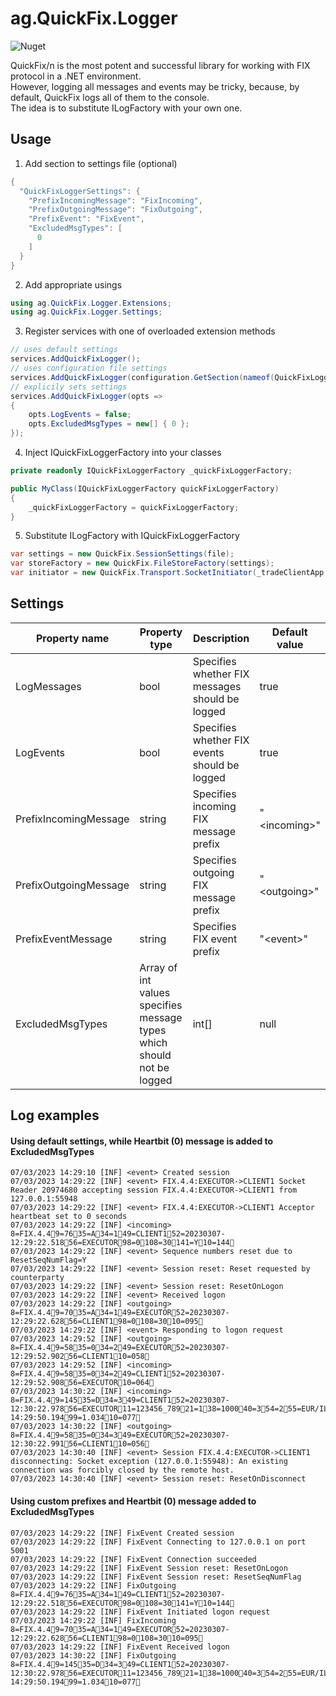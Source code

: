 # ag.QuickFix.Logger

![Nuget](https://img.shields.io/nuget/v/ag.QuickFix.Logger)

QuickFix/n is the most potent and successful library for working with FIX protocol in a .NET environment.<br/>
However, logging all messages and events may be tricky, because, by default, QuickFix logs all of them to the console.<br/>
The idea is to substitute ILogFactory with your own one.

## Usage

1. Add section to settings file (optional)

```csharp
{
  "QuickFixLoggerSettings": {
    "PrefixIncomingMessage": "FixIncoming",
    "PrefixOutgoingMessage": "FixOutgoing",
    "PrefixEvent": "FixEvent",
    "ExcludedMsgTypes": [
      0
    ]
  }
}
```

2. Add appropriate usings

```csharp
using ag.QuickFix.Logger.Extensions;
using ag.QuickFix.Logger.Settings;
```

3. Register services with one of overloaded extension methods

```csharp
// uses default settings
services.AddQuickFixLogger();
// uses configuration file settings
services.AddQuickFixLogger(configuration.GetSection(nameof(QuickFixLoggerSettings)));
// explicily sets settings
services.AddQuickFixLogger(opts =>
{
    opts.LogEvents = false;
    opts.ExcludedMsgTypes = new[] { 0 };
});
```

4. Inject IQuickFixLoggerFactory into your classes

```csharp
private readonly IQuickFixLoggerFactory _quickFixLoggerFactory;

public MyClass(IQuickFixLoggerFactory quickFixLoggerFactory)
{
    _quickFixLoggerFactory = quickFixLoggerFactory;
}
```

5. Substitute ILogFactory with IQuickFixLoggerFactory

```csharp
var settings = new QuickFix.SessionSettings(file);
var storeFactory = new QuickFix.FileStoreFactory(settings);
var initiator = new QuickFix.Transport.SocketInitiator(_tradeClientApp, storeFactory, settings, _quickFixLoggerFactory);
```

## Settings

Property name | Property type | Description | Default value
--- | --- | --- | ---
LogMessages|bool|Specifies whether FIX messages should be logged|true
LogEvents|bool|Specifies whether FIX events should be logged|true
PrefixIncomingMessage|string|Specifies incoming FIX message prefix|"\<incoming\>"
PrefixOutgoingMessage|string|Specifies outgoing FIX message prefix|"\<outgoing\>"
PrefixEventMessage|string|Specifies FIX event prefix|"\<event\>"
ExcludedMsgTypes|Array of int values specifies message types which should not be logged|int[]|null

## Log examples

#### Using default settings, while Heartbit (0) message is added to ExcludedMsgTypes

```
07/03/2023 14:29:10 [INF] <event> Created session
07/03/2023 14:29:22 [INF] <event> FIX.4.4:EXECUTOR->CLIENT1 Socket Reader 20974680 accepting session FIX.4.4:EXECUTOR->CLIENT1 from 127.0.0.1:55948
07/03/2023 14:29:22 [INF] <event> FIX.4.4:EXECUTOR->CLIENT1 Acceptor heartbeat set to 0 seconds
07/03/2023 14:29:22 [INF] <incoming> 8=FIX.4.49=7635=A34=149=CLIENT152=20230307-12:29:22.51856=EXECUTOR98=0108=30141=Y10=144
07/03/2023 14:29:22 [INF] <event> Sequence numbers reset due to ResetSeqNumFlag=Y
07/03/2023 14:29:22 [INF] <event> Session reset: Reset requested by counterparty
07/03/2023 14:29:22 [INF] <event> Session reset: ResetOnLogon
07/03/2023 14:29:22 [INF] <event> Received logon
07/03/2023 14:29:22 [INF] <outgoing> 8=FIX.4.49=7035=A34=149=EXECUTOR52=20230307-12:29:22.62856=CLIENT198=0108=3010=095
07/03/2023 14:29:22 [INF] <event> Responding to logon request
07/03/2023 14:29:52 [INF] <outgoing> 8=FIX.4.49=5835=034=249=EXECUTOR52=20230307-12:29:52.90256=CLIENT110=058
07/03/2023 14:29:52 [INF] <incoming> 8=FIX.4.49=5835=034=249=CLIENT152=20230307-12:29:52.90856=EXECUTOR10=064
07/03/2023 14:30:22 [INF] <incoming> 8=FIX.4.49=14535=D34=349=CLIENT152=20230307-12:30:22.97856=EXECUTOR11=123456_78921=138=100040=354=255=EUR/ILS59=560=20230307-14:29:50.19499=1.03410=077
07/03/2023 14:30:22 [INF] <outgoing> 8=FIX.4.49=5835=034=349=EXECUTOR52=20230307-12:30:22.99156=CLIENT110=056
07/03/2023 14:30:40 [INF] <event> Session FIX.4.4:EXECUTOR->CLIENT1 disconnecting: Socket exception (127.0.0.1:55948): An existing connection was forcibly closed by the remote host.
07/03/2023 14:30:40 [INF] <event> Session reset: ResetOnDisconnect
```

#### Using custom prefixes and Heartbit (0) message added to ExcludedMsgTypes
```
07/03/2023 14:29:22 [INF] FixEvent Created session
07/03/2023 14:29:22 [INF] FixEvent Connecting to 127.0.0.1 on port 5001
07/03/2023 14:29:22 [INF] FixEvent Connection succeeded
07/03/2023 14:29:22 [INF] FixEvent Session reset: ResetOnLogon
07/03/2023 14:29:22 [INF] FixEvent Session reset: ResetSeqNumFlag
07/03/2023 14:29:22 [INF] FixOutgoing 8=FIX.4.49=7635=A34=149=CLIENT152=20230307-12:29:22.51856=EXECUTOR98=0108=30141=Y10=144
07/03/2023 14:29:22 [INF] FixEvent Initiated logon request
07/03/2023 14:29:22 [INF] FixIncoming 8=FIX.4.49=7035=A34=149=EXECUTOR52=20230307-12:29:22.62856=CLIENT198=0108=3010=095
07/03/2023 14:29:22 [INF] FixEvent Received logon
07/03/2023 14:30:22 [INF] FixOutgoing 8=FIX.4.49=14535=D34=349=CLIENT152=20230307-12:30:22.97856=EXECUTOR11=123456_78921=138=100040=354=255=EUR/ILS59=560=20230307-14:29:50.19499=1.03410=077
```